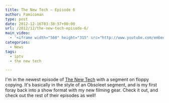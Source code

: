 ```yaml
---
title: The New Tech – Episode 6
author: Famicoman
type: post
date: 2012-12-16T03:38:57+00:00
url: /2012/12/the-new-tech-episode-6/
main_video:
  - '<iframe width="560" height="315" src="http://www.youtube.com/embed/Zd8Ky5eh6cM" frameborder="0" allowfullscreen></iframe>'
categories:
  - News
tags:
  - iptv
  - the new tech

---
```

I'm in the newest episode of <a title="The New Tech" href="http://thenewtech.tv" target="_blank">The New Tech</a> with a segment on floppy copying. It's basically in the style of an Obsoleet segment, and is my first foray back into a show format with my new filming gear. Check it out, and check out the rest of their episodes as well!